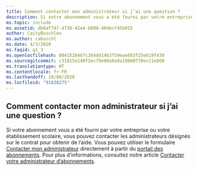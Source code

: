```yaml
---
title: Comment contacter mon administrateur si j’ai une question ?
description: Si votre abonnement vous a été fourni par votre entreprise ou votre établissement scolaire, vous pouvez contacter les administrateurs désignés sur le contrat pour...
ms.topic: include
ms.assetid: db6af747-4736-42e4-b090-404bcf45b015
author: CaityBuschlen
ms.author: cabuschl
ms.date: 4/3/2020
ms.faqid: q1_3
ms.openlocfilehash: 884152b487c364dd14b3f59eae603f25e619f430
ms.sourcegitcommit: c31815e140f2ec79e00a9a9a19900778ec11e860
ms.translationtype: HT
ms.contentlocale: fr-FR
ms.lasthandoff: 10/08/2020
ms.locfileid: "91838275"
---
```

## <a name="how-do-i-find-my-admin-if-i-have-a-question"></a>Comment contacter mon administrateur si j’ai une question ?

Si votre abonnement vous a été fourni par votre entreprise ou votre établissement scolaire, vous pouvez contacter les administrateurs désignés sur le contrat pour obtenir de l’aide. Vous pouvez utiliser le formulaire [Contacter mon administrateur](https://my.visualstudio.com/Subscriptions?DisplayContactMyAdminForm=true) directement à partir du [portail des abonnements](https://my.visualstudio.com/benefits). Pour plus d’informations, consultez notre article [Contacter votre administrateur d’abonnements](../../../../contact-my-admin.md).